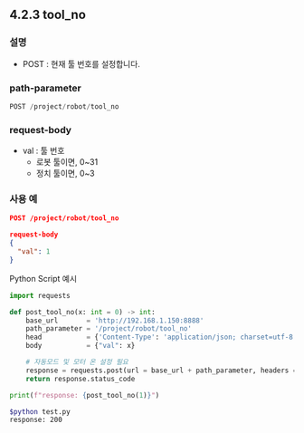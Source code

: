 ﻿## 4.2.3 tool_no

### 설명

- POST : 현재 툴 번호를 설정합니다.

### path-parameter

```python
POST /project/robot/tool_no
```

### request-body

- val : 툴 번호
  - 로봇 툴이면, 0~31
  - 정치 툴이면, 0~3


### 사용 예

```json
POST /project/robot/tool_no

request-body
{
  "val": 1
}
```

Python Script 예시

```python
import requests

def post_tool_no(x: int = 0) -> int:
    base_url       = 'http://192.168.1.150:8888'
    path_parameter = '/project/robot/tool_no'
    head           = {'Content-Type': 'application/json; charset=utf-8'}
    body           = {"val": x}

    # 자동모드 및 모터 온 설정 필요
    response = requests.post(url = base_url + path_parameter, headers = head, json = body)
    return response.status_code

print(f"response: {post_tool_no(1)}")
```
```sh
$python test.py
response: 200
```